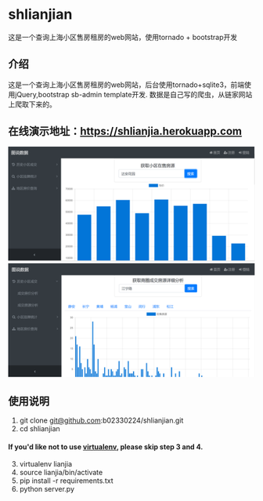 # shlianjian
这是一个查询上海小区售房租房的web网站，使用tornado + bootstrap开发

## 介绍
这是一个查询上海小区售房租房的web网站，后台使用tornado+sqlite3，前端使用jQuery,bootstrap sb-admin template开发.
数据是自己写的爬虫，从链家网站上爬取下来的。

## 在线演示地址：https://shlianjia.herokuapp.com

![](https://github.com/b02330224/shlianjian/blob/master/zsfy.png)
![](https://github.com/b02330224/shlianjian/blob/master/sqfx.png)


## 使用说明
1. git clone git@github.com:b02330224/shlianjian.git
2. cd shlianjian
#### If you'd like not to use [virtualenv](https://virtualenv.pypa.io/en/stable/), please skip step 3 and 4.
3. virtualenv lianjia
4. source lianjia/bin/activate
5. pip install -r requirements.txt
6. python server.py
